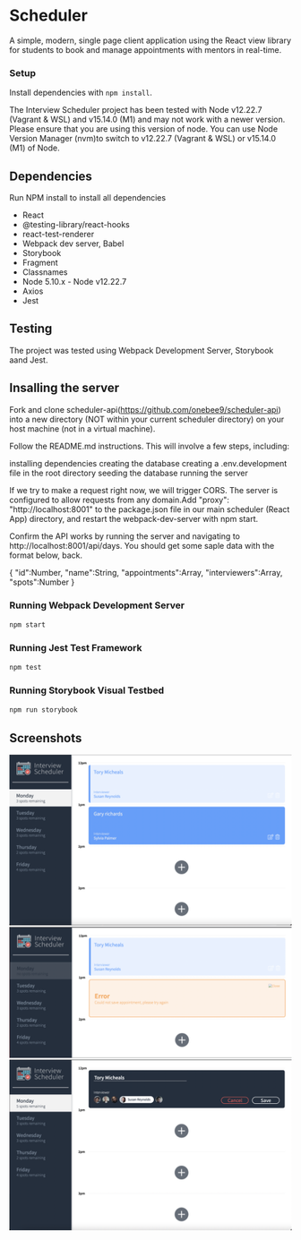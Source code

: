 # Scheduler

A simple, modern, single page client application using the React view library for students to book and manage appointments with mentors in real-time. 

### Setup

Install dependencies with `npm install`.

The Interview Scheduler project has been tested with Node v12.22.7 (Vagrant & WSL) and v15.14.0 (M1) and may not work with a newer version. Please ensure that you are using this version of node. You can use Node Version Manager (nvm)to switch to v12.22.7 (Vagrant & WSL) or v15.14.0 (M1) of Node.

## Dependencies

Run NPM install to install all dependencies


- React
- @testing-library/react-hooks
- react-test-renderer
- Webpack dev server, Babel
- Storybook
- Fragment
- Classnames
- Node 5.10.x - Node v12.22.7
- Axios
- Jest

## Testing
The project was tested using Webpack Development Server, Storybook aand Jest.

## Insalling the server
Fork and clone scheduler-api(https://github.com/onebee9/scheduler-api) into a new directory (NOT within your current scheduler directory) on your host machine (not in a virtual machine).

Follow the README.md instructions. This will involve a few steps, including:

installing dependencies
creating the database
creating a .env.development file in the root directory
seeding the database
running the server

If we try to make a request right now, we will trigger CORS. The server is configured to allow requests from any domain.Add "proxy": "http://localhost:8001" to the package.json file in our main scheduler (React App) directory, and restart the webpack-dev-server with npm start.

Confirm the API works by running the server and navigating to http://localhost:8001/api/days. You should get some saple data with the format below, back.

{
  "id":Number,
  "name":String,
  "appointments":Array,
  "interviewers":Array,
  "spots":Number
}


### Running Webpack Development Server

```sh
npm start
```

### Running Jest Test Framework

```sh
npm test
```

### Running Storybook Visual Testbed

```sh
npm run storybook
```

## Screenshots
!["Screenshot of Interview scheduler empty + show states"](https://github.com/onebee9/scheduler/blob/master/docs/AppointmentHover.png)
!["Screenshot of Interview scheduler error state"](https://github.com/onebee9/scheduler/blob/master/docs/ErrorState.png)
!["Screenshot of Interview scheduler edit state"](https://github.com/onebee9/scheduler/blob/master/docs/EditAppointments.png)


